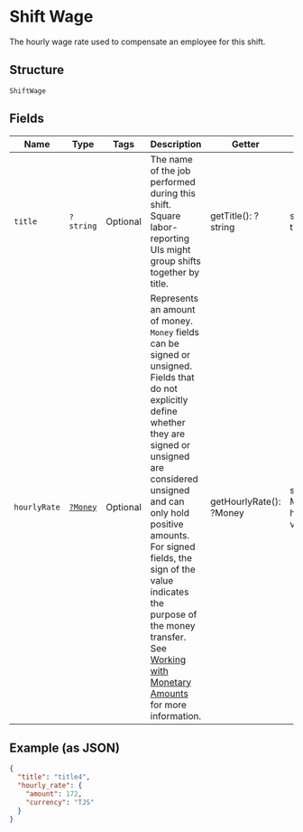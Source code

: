 
# Shift Wage

The hourly wage rate used to compensate an employee for this shift.

## Structure

`ShiftWage`

## Fields

| Name | Type | Tags | Description | Getter | Setter |
|  --- | --- | --- | --- | --- | --- |
| `title` | `?string` | Optional | The name of the job performed during this shift. Square<br>labor-reporting UIs might group shifts together by title. | getTitle(): ?string | setTitle(?string title): void |
| `hourlyRate` | [`?Money`](../../doc/models/money.md) | Optional | Represents an amount of money. `Money` fields can be signed or unsigned.<br>Fields that do not explicitly define whether they are signed or unsigned are<br>considered unsigned and can only hold positive amounts. For signed fields, the<br>sign of the value indicates the purpose of the money transfer. See<br>[Working with Monetary Amounts](https://developer.squareup.com/docs/build-basics/working-with-monetary-amounts)<br>for more information. | getHourlyRate(): ?Money | setHourlyRate(?Money hourlyRate): void |

## Example (as JSON)

```json
{
  "title": "title4",
  "hourly_rate": {
    "amount": 172,
    "currency": "TJS"
  }
}
```

